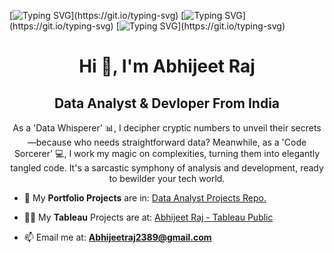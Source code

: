[![Typing SVG](https://readme-typing-svg.herokuapp.com?font=Fira+Code&size=50&duration=1000&pause=3000&color=0CE117EE&background=0D1117&center=true&vCenter=true&multiline=true&random=false&width=1920&height=128&lines=Inovvate.)](https://git.io/typing-svg)
[![Typing SVG](https://readme-typing-svg.herokuapp.com?font=Fira+Code&size=65&duration=2000&pause=2000&color=0CE117EE&background=0D1117&center=true&vCenter=true&multiline=true&random=false&width=1920&height=128&lines=Iterate.)](https://git.io/typing-svg)
[![Typing SVG](https://readme-typing-svg.herokuapp.com?font=Fira+Code&size=80&duration=3000&pause=1000&color=0CE117EE&background=0D1117&center=true&vCenter=true&multiline=true&random=false&width=1920&height=128&lines=Inspire.)](https://git.io/typing-svg)

<h1 align="center">Hi 👋, I'm Abhijeet Raj</h1>
<h2 align="center">Data Analyst & Devloper From India</h2>
<p align="center">As a 'Data Whisperer' 📊, I decipher cryptic numbers to unveil their secrets—because who needs straightforward data? Meanwhile, as a 'Code Sorcerer' 💻, I work my magic on complexities, turning them into elegantly tangled code. It's a sarcastic symphony of analysis and development, ready to bewilder your tech world. </p>

- 🌱 My **Portfolio Projects** are in: [Data Analyst Projects Repo.](https://github.com/aarsav/powerbiproject)

- 👨‍💻 My **Tableau** Projects are at: [Abhijeet Raj - Tableau Public](https://public.tableau.com/app/profile/abhijeetraj)

- 📫 Email me at: **Abhijeetraj2389@gmail.com**
